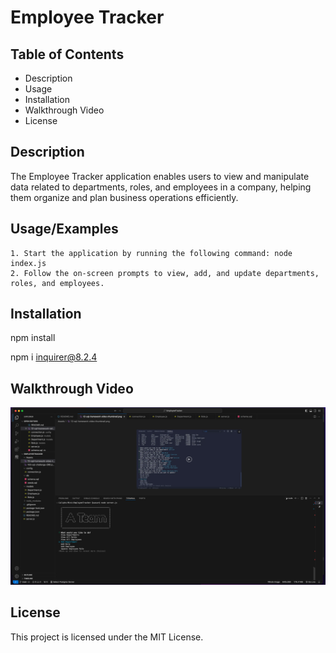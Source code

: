 # Employee Tracker

## Table of Contents
* Description
* Usage
* Installation
* Walkthrough Video
* License

## Description

The Employee Tracker application enables users to view and manipulate data related to departments, roles, and employees in a company, helping them organize and plan business operations efficiently.

## Usage/Examples
    1. Start the application by running the following command: node index.js
    2. Follow the on-screen prompts to view, add, and update departments, roles, and employees.

## Installation

npm install

npm i inquirer@8.2.4

## Walkthrough Video
[![A video thumbnail shows the command-line employee management application with a play button overlaying the view.](./Assets/12-sql-homework%20thumbnail.png)](https://2u-20.wistia.com/medias/2lnle7xnpk)


## License

This project is licensed under the MIT License.